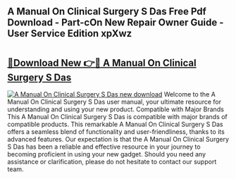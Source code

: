 ## A Manual On Clinical Surgery S Das Free Pdf Download - Part-cOn New Repair Owner Guide - User Service Edition xpXwz

# <h2><a href="http://cf16040.oget.top/?id=A+Manual+On+Clinical+Surgery+S+Das">🔗Download New 👉🔴 A Manual On Clinical Surgery S Das</a></h2>

[![A Manual On Clinical Surgery S Das new download](https://i.imgur.com/5g1atiW.png)](http://cf16040.oget.top/?id=A+Manual+On+Clinical+Surgery+S+Das)
Welcome to the A Manual On Clinical Surgery S Das user manual, your ultimate resource for understanding and using your new product. Compatible with Major Brands This A Manual On Clinical Surgery S Das is compatible with major brands of compatible products. This remarkable A Manual On Clinical Surgery S Das offers a seamless blend of functionality and user-friendliness, thanks to its advanced features. Our expectation is that the A Manual On Clinical Surgery S Das has been a reliable and effective resource in your journey to becoming proficient in using your new gadget. Should you need any assistance or clarification, please do not hesitate to contact our support team.
